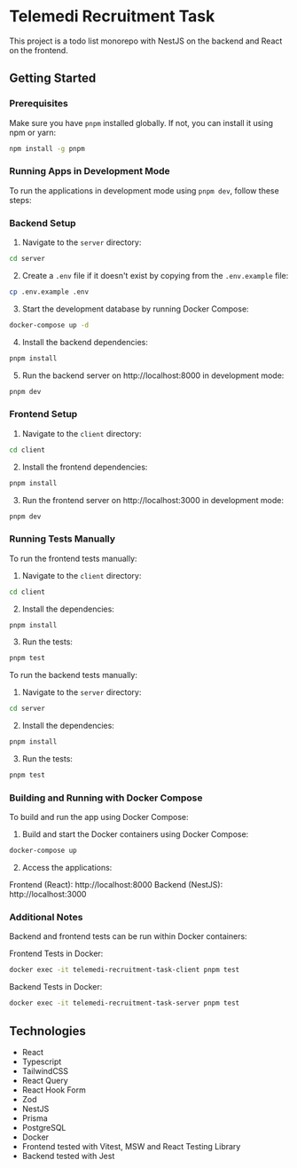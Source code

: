 # Telemedi Recruitment Task

This project is a todo list monorepo with NestJS on the backend and React on the frontend.

## Getting Started

### Prerequisites

Make sure you have `pnpm` installed globally. If not, you can install it using npm or yarn:

```bash
npm install -g pnpm
```

### Running Apps in Development Mode

To run the applications in development mode using `pnpm dev`, follow these steps:

### Backend Setup

1. Navigate to the `server` directory:

```bash
cd server
```

2. Create a `.env` file if it doesn't exist by copying from the `.env.example` file:

```bash
cp .env.example .env
```

3. Start the development database by running Docker Compose:

```bash
docker-compose up -d
```

4. Install the backend dependencies:

```bash
pnpm install
```

5. Run the backend server on http://localhost:8000 in development mode:

```bash
pnpm dev
```

### Frontend Setup

1. Navigate to the `client` directory:

```bash
cd client
```

2. Install the frontend dependencies:

```bash
pnpm install
```

3. Run the frontend server on http://localhost:3000 in development mode:

```bash
pnpm dev
```

### Running Tests Manually

To run the frontend tests manually:

1. Navigate to the `client` directory:

```bash
cd client
```

2. Install the dependencies:

```bash
pnpm install
```

3. Run the tests:

```bash
pnpm test
```

To run the backend tests manually:

1. Navigate to the `server` directory:

```bash
cd server
```

2. Install the dependencies:

```bash
pnpm install
```

3. Run the tests:

```bash
pnpm test
```

### Building and Running with Docker Compose

To build and run the app using Docker Compose:

1. Build and start the Docker containers using Docker Compose:

```bash
docker-compose up
```

2. Access the applications:

Frontend (React): http://localhost:8000
Backend (NestJS): http://localhost:3000

### Additional Notes

Backend and frontend tests can be run within Docker containers:

Frontend Tests in Docker:

```bash
docker exec -it telemedi-recruitment-task-client pnpm test
```

Backend Tests in Docker:

```bash
docker exec -it telemedi-recruitment-task-server pnpm test
```

## Technologies

- React
- Typescript
- TailwindCSS
- React Query
- React Hook Form
- Zod
- NestJS
- Prisma
- PostgreSQL
- Docker
- Frontend tested with Vitest, MSW and React Testing Library
- Backend tested with Jest
